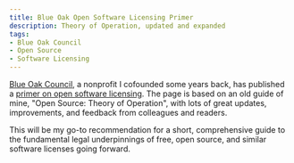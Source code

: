 ```yaml
---
title: Blue Oak Open Software Licensing Primer
description: Theory of Operation, updated and expanded
tags:
- Blue Oak Council
- Open Source
- Software Licensing
---
```


[Blue Oak Council](https://blueoakcouncil.org), a nonprofit I cofounded some years back, has published a [primer on open software licensing](https://blueoakcouncil.org/primer).  The page is based on an old guide of mine, "Open Source: Theory of Operation", with lots of great updates, improvements, and feedback from colleagues and readers.

This will be my go-to recommendation for a short, comprehensive guide to the fundamental legal underpinnings of free, open source, and similar software licenses going forward.
